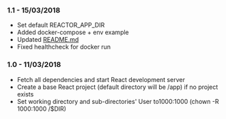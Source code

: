### 1.1 - 15/03/2018

- Set default REACTOR_APP_DIR
- Added docker-compose + env example
- Updated [README.md](./README.md)
- Fixed healthcheck for docker run

### 1.0 - 11/03/2018

- Fetch all dependencies and start React development server
- Create a base React project (default directory will be /app) if no project exists
- Set working directory and sub-directories' User to1000:1000 (chown -R 1000:1000 /$DIR)

